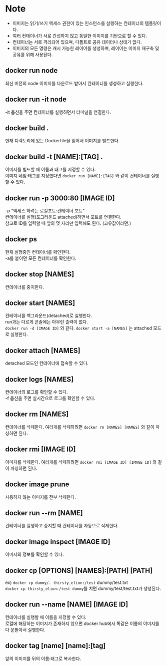 # Note

- 이미지는 읽기/쓰기 액세스 권한이 있는 인스턴스를 실행하는 컨테이너의 템플릿이
  다.
- 여러 컨테이너가 서로 간섭하지 않고 동일한 이미지를 기반으로 할 수 있다.
- 컨테이너는 서로 격리되어 있으며, 디폴트로 공유 데이터나 상태가 없다.
- 이미지의 모든 명령은 캐시 가능한 레이어를 생성하며, 레이어는 이미지 재구축 및
  공유를 위해 사용된다.

## docker run node

최신 버전의 node 이미지를 다운로드 받아서 컨테이너를 생성하고 실행한다.

## docker run -it node

-it 옵션을 주면 컨테이너를 실행하면서 터미널을 연결한다.

## docker build .

현재 디렉토리에 있는 Dockerfile을 읽어서 이미지를 빌드한다.

## docker build -t [NAME]:[TAG] .

이미지를 빌드할 때 이름과 태그를 지정할 수 있다.  
이미지 네임:태그를 지정했다면 `docker run [NAME]:[TAG]` 와 같이 컨테이너를 실행
할 수 있다.

## docker run -p 3000:80 [IMAGE ID]

-p "액세스 하려는 로컬포트:컨테이너 포트"  
컨테이너를 실행(포그라운드 attached)하면서 포트를 연결한다.  
참고로 ID를 입력할 때 앞의 몇 자리만 입력해도 된다. (고유값이라면.)

## docker ps

현재 실행중인 컨테이너를 확인한다.  
-a를 붙이면 모든 컨테이너를 확인한다.

## docker stop [NAMES]

컨테이너를 중지한다.

## docker start [NAMES]

컨테이너를 백그라운드(detached)로 실행한다.  
run과는 다르게 콘솔에는 아무런 출력이 없다.  
`docker run -d [IMAGE ID]` 와 같다. `docker start -a [NAMES]` 는 attached 모드로
실행한다.

## docker attach [NAMES]

detached 모드인 컨테이너에 접속할 수 있다.

## docker logs [NAMES]

컨테이너의 로그를 확인할 수 있다.  
-f 옵션을 주면 실시간으로 로그를 확인할 수 있다.

## docker rm [NAMES]

컨테이너를 삭제한다. 여러개를 삭제하려면 `docker rm [NAMES] [NAMES]` 와 같이 파
싱하면 된다.

## docker rmi [IMAGE ID]

이미지를 삭제한다. 여러개를 삭제하려면 `docker rmi [IMAGE ID] [IMAGE ID]` 와 같
이 파싱하면 된다.

## docker image prune

사용하지 않는 이미지를 전부 삭제한다.

## docker run --rm [NAME]

컨테이너를 실행하고 중지할 때 컨테이너를 자동으로 삭제한다.

## docker image inspect [IMAGE ID]

이미지의 정보를 확인할 수 있다.

## docker cp [OPTIONS] [NAMES]:[PATH] [PATH]

ex) `docker cp dummy/. thirsty_elion:/test` dummy/test.txt  
`docker cp thirsty_elion:/test dummy`를 치면 dummy/test/test.txt가 생성된다.

## docker run --name [NAME] [IMAGE ID]

컨테이너를 실행할 때 이름을 지정할 수 있다.  
로컬에 해당하는 이미지가 존재하지 않으면 docker hub에서 똑같은 이름의 이미지를다
운받아서 실행한다.

## docker tag [name] [name]:[tag]

앞의 이미지를 뒤의 이름:태그로 복사한다.
